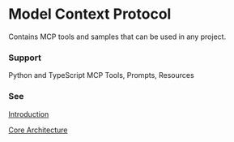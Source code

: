 # Model Context Protocol

Contains MCP tools and samples that can be used in any project.

### Support
Python and TypeScript MCP Tools, Prompts, Resources

### See

<a href="https://modelcontextprotocol.io/introduction" target="_blank">Introduction</a>

<a href="https://modelcontextprotocol.io/docs/concepts/architecture" target="_blank">Core Architecture</a>
